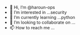 - 👋 Hi, I’m @haroun-ops
- 👀 I’m interested in ...security
- 🌱 I’m currently learning ...python
- 💞️ I’m looking to collaborate on ...
- 📫 How to reach me ...

<!---
haroun-ops/haroun-ops is a ✨ special ✨ repository because its `README.md` (this file) appears on your GitHub profile.
You can click the Preview link to take a look at your changes.
--->
